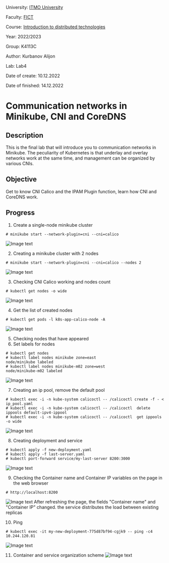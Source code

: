 University: [ITMO University](https://itmo.ru/ru/)

Faculty: [FICT](https://fict.itmo.ru)

Course: [Introduction to distributed technologies](https://github.com/itmo-ict-faculty/introduction-to-distributed-technologies)

Year: 2022/2023

Group: K4113C

Author: Kurbanov Alijon

Lab: Lab4

Date of create: 10.12.2022

Date of finished: 14.12.2022

# Communication networks in Minikube, CNI and CoreDNS

## Description


This is the final lab that will introduce you to communication networks in Minikube. 
The peculiarity of Kubernetes is that underlay and overlay networks work at the same time, 
and management can be organized by various CNIs.

## Objective
Get to know CNI Calico and the IPAM Plugin function, learn how CNI and CoreDNS work.

## Progress

1) Create a single-node minikube cluster
```
# minikube start --network-plugin=cni --cni=calico
```
![Image text](images/1.png)

2) Creating a minikube cluster with 2 nodes
```
# minikube start --network-plugin=cni --cni=calico --nodes 2
```
![Image text](images/2.png)

3) Checking CNI Calico working and nodes count
```
# kubectl get nodes -o wide
```
![Image text](images/3.png)

4) Get the list of created nodes
```
# kubectl get pods -l k8s-app-calico-node -A 
```
![Image text](images/4.png)

5) Checking nodes that have appeared
6) Set labels for nodes
```
# kubectl get nodes
# kubectl label nodes minikube zone=east
node/minikube labeled
# kubectl label nodes minikube-m02 zone=west
node/minikube-m02 labeled
```
![Image text](images/5.png)

7) Creating an ip pool, remove the default pool
```
# kubectl exec -i -n kube-system calicoctl -- /calicoctl create -f - < ip_pool.yaml
# kubectl exec -i -n kube-system calicoctl -- /calicoctl  delete ippools default-ipv4-ippool
# kubectl exec -i -n kube-system calicoctl -- /calicoctl  get ippools -o wide
```
![Image text](images/6.png)

8) Creating deployment and service
```
# kubectl apply -f new-deployment.yaml
# kubectl apply -f last-server.yaml
# kubectl port-forward service/my-last-server 8200:3000
```
![Image text](images/7.png)

9) Checking the Container name and Container IP variables on the page in the web browser
```
# http://localhost:8200
```
![Image text](images/8.png)
After refreshing the page, the fields "Container name" and "Container IP" changed. the service distributes the load between existing replicas

10) Ping
```
# kubectl exec -it my-new-deployment-775d87bf94-cgjk9 -- ping -c4 10.244.120.81
```
![Image text](images/9.png)

11) Container and service organization scheme
![Image text](images/10.png)